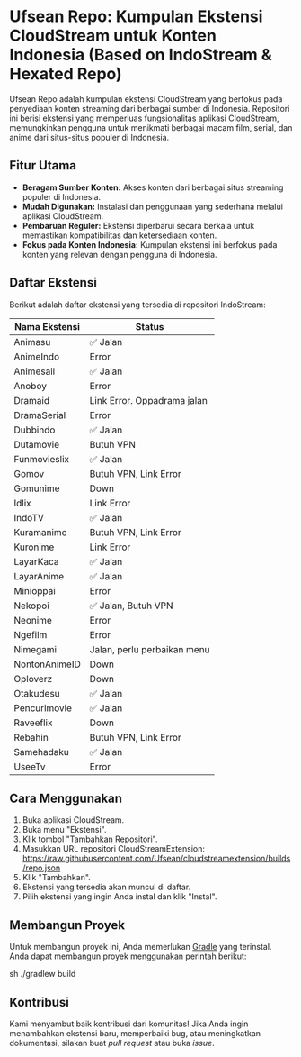 # Ufsean Repo: Kumpulan Ekstensi CloudStream untuk Konten Indonesia (Based on IndoStream & Hexated Repo)

Ufsean Repo adalah kumpulan ekstensi CloudStream yang berfokus pada penyediaan konten streaming dari berbagai sumber di Indonesia. Repositori ini berisi ekstensi yang memperluas fungsionalitas aplikasi CloudStream, memungkinkan pengguna untuk menikmati berbagai macam film, serial, dan anime dari situs-situs populer di Indonesia.

## Fitur Utama

*   **Beragam Sumber Konten:** Akses konten dari berbagai situs streaming populer di Indonesia.
*   **Mudah Digunakan:** Instalasi dan penggunaan yang sederhana melalui aplikasi CloudStream.
*   **Pembaruan Reguler:** Ekstensi diperbarui secara berkala untuk memastikan kompatibilitas dan ketersediaan konten.
*   **Fokus pada Konten Indonesia:** Kumpulan ekstensi ini berfokus pada konten yang relevan dengan pengguna di Indonesia.

## Daftar Ekstensi

Berikut adalah daftar ekstensi yang tersedia di repositori IndoStream:

| Nama Ekstensi | Status                            |
| ------------- | --------------------------------- |
| Animasu       | ✅ Jalan |
| AnimeIndo      | Error                             |
| Animesail     | ✅ Jalan                             |
| Anoboy        | Error                             |
| Dramaid       | Link Error. Oppadrama jalan       |
| DramaSerial   | Error                             |
| Dubbindo      | ✅ Jalan                             |
| Dutamovie     | Butuh VPN                         |
| Funmovieslix  | ✅ Jalan                             |
| Gomov         | Butuh VPN, Link Error             |
| Gomunime      | Down                              |
| Idlix         | Link Error                        |
| IndoTV        | ✅ Jalan                             |
| Kuramanime    | Butuh VPN, Link Error             |
| Kuronime      | Link Error                        |
| LayarKaca     | ✅ Jalan                             |
| LayarAnime     | ✅ Jalan                             |
| Minioppai     | Error                             |
| Nekopoi       | ✅ Jalan, Butuh VPN                         |
| Neonime       | Error                             |
| Ngefilm       | Error                             |
| Nimegami      | Jalan, perlu perbaikan menu       |
| NontonAnimeID | Down                              |
| Oploverz      | Down                              |
| Otakudesu     | ✅ Jalan                             |
| Pencurimovie  | ✅ Jalan                             |
| Raveeflix     | Down                              |
| Rebahin       | Butuh VPN, Link Error             |
| Samehadaku    | ✅ Jalan                        |
| UseeTv        | Error                             |

## Cara Menggunakan

1.  Buka aplikasi CloudStream.
2.  Buka menu "Ekstensi".
3.  Klik tombol "Tambahkan Repositori".
4.  Masukkan URL repositori CloudStreamExtension: https://raw.githubusercontent.com/Ufsean/cloudstreamextension/builds/repo.json
5.  Klik "Tambahkan".
6.  Ekstensi yang tersedia akan muncul di daftar.
7.  Pilih ekstensi yang ingin Anda instal dan klik "Instal".

## Membangun Proyek

Untuk membangun proyek ini, Anda memerlukan [Gradle](https://gradle.org/) yang terinstal. Anda dapat membangun proyek menggunakan perintah berikut:

sh ./gradlew build

## Kontribusi

Kami menyambut baik kontribusi dari komunitas! Jika Anda ingin menambahkan ekstensi baru, memperbaiki bug, atau meningkatkan dokumentasi, silakan buat *pull request* atau buka *issue*.
